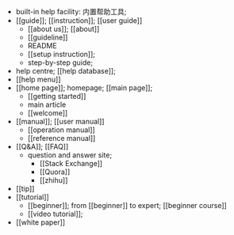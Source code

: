 - built-in help facility: 内置帮助工具;
- [[guide]]; [[instruction]]; [[user guide]]
    - [[about us]]; [[about]]
    - [[guideline]]
    - README
    - [[setup instruction]];
    - step-by-step guide;
- help centre; [[help database]]; 
- [[help menu]]
- [[home page]]; homepage; [[main page]];
    - [[getting started]]
    - main article
    - [[welcome]]
- [[manual]]; [[user manual]]
    - [[operation manual]]
    - [[reference manual]]
- [[Q&A]]; [[FAQ]]
    - question and answer site; 
        - [[Stack Exchange]]
        - [[Quora]]
        - [[zhihu]]
- [[tip]]
- [[tutorial]]
    - [[beginner]]; from [[beginner]] to expert; [[beginner course]]
    - [[video tutorial]];
- [[white paper]]
